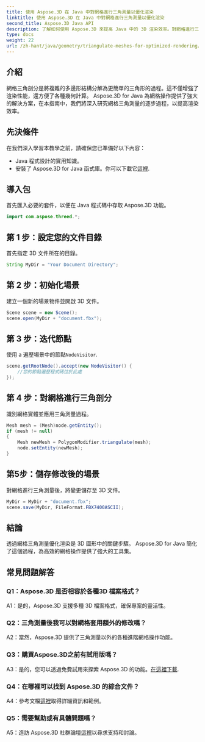 ```yaml
---
title: 使用 Aspose.3D 在 Java 中對網格進行三角測量以優化渲染
linktitle: 使用 Aspose.3D 在 Java 中對網格進行三角測量以優化渲染
second_title: Aspose.3D Java API
description: 了解如何使用 Aspose.3D 來提高 Java 中的 3D 渲染效率。對網格進行三角剖分以獲得最佳效能。
type: docs
weight: 22
url: /zh-hant/java/geometry/triangulate-meshes-for-optimized-rendering/
---
```

## 介紹

網格三角剖分是將複雜的多邊形結構分解為更簡單的三角形的過程。這不僅增強了渲染性能，還方便了各種幾何計算。 Aspose.3D for Java 為網格操作提供了強大的解決方案，在本指南中，我們將深入研究網格三角測量的逐步過程，以提高渲染效率。

## 先決條件

在我們深入學習本教學之前，請確保您已準備好以下內容：

- Java 程式設計的實用知識。
- 安裝了 Aspose.3D for Java 函式庫。你可以下載它[這裡](https://releases.aspose.com/3d/java/).

## 導入包

首先匯入必要的套件，以便在 Java 程式碼中存取 Aspose.3D 功能。

```java
import com.aspose.threed.*;
```

## 第 1 步：設定您的文件目錄

首先指定 3D 文件所在的目錄。

```java
String MyDir = "Your Document Directory";
```

## 第 2 步：初始化場景

建立一個新的場景物件並開啟 3D 文件。

```java
Scene scene = new Scene();
scene.open(MyDir + "document.fbx");
```

## 第 3 步：迭代節點

使用 a 遍歷場景中的節點`NodeVisitor`.

```java
scene.getRootNode().accept(new NodeVisitor() {
    //您的節點遍歷程式碼位於此處
});
```

## 第 4 步：對網格進行三角剖分

識別網格實體並應用三角測量過程。

```java
Mesh mesh = (Mesh)node.getEntity();
if (mesh != null)
{
    Mesh newMesh = PolygonModifier.triangulate(mesh);
    node.setEntity(newMesh);
}
```

## 第5步：儲存修改後的場景

對網格進行三角測量後，將變更儲存至 3D 文件。

```java
MyDir = MyDir + "document.fbx";
scene.save(MyDir, FileFormat.FBX7400ASCII);
```

## 結論

透過網格三角測量優化渲染是 3D 圖形中的關鍵步驟。 Aspose.3D for Java 簡化了這個過程，為高效的網格操作提供了強大的工具集。

## 常見問題解答

### Q1：Aspose.3D 是否相容於各種3D 檔案格式？

A1：是的，Aspose.3D 支援多種 3D 檔案格式，確保專案的靈活性。

### Q2：三角測量後我可以對網格套用額外的修改嗎？

A2：當然，Aspose.3D 提供了三角測量以外的各種進階網格操作功能。

### Q3：購買Aspose.3D之前有試用版嗎？

 A3：是的，您可以透過免費試用來探索 Aspose.3D 的功能。[在這裡下載](https://releases.aspose.com/).

### Q4：在哪裡可以找到 Aspose.3D 的綜合文件？

 A4：參考文檔[這裡](https://reference.aspose.com/3d/java/)取得詳細資訊和範例。

### Q5：需要幫助或有具體問題嗎？

 A5：造訪 Aspose.3D 社群論壇[這裡](https://forum.aspose.com/c/3d/18)以尋求支持和討論。